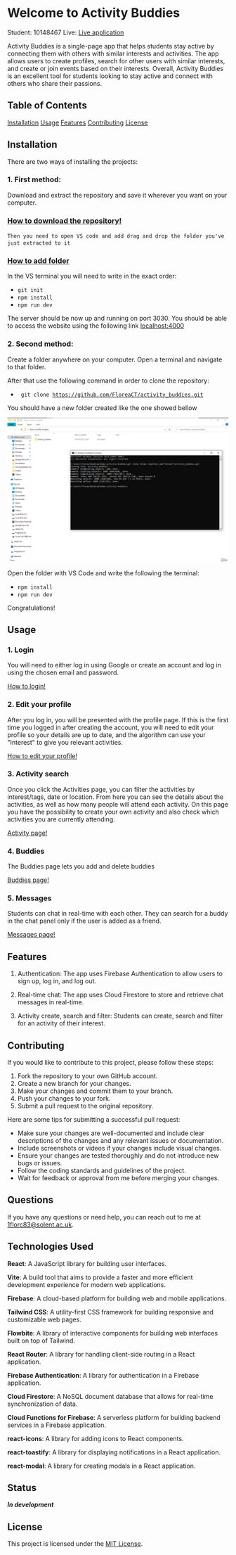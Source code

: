 # Welcome to Activity Buddies

Student: 10148467
Live: [Live application](https://activity-buddies.web.app "Activity Buddies")

Activity Buddies is a single-page app that helps students stay active by connecting them with others with similar interests and activities. The app allows users to create profiles, search for other users with similar interests, and create or join events based on their interests. Overall, Activity Buddies is an excellent tool for students looking to stay active and connect with others who share their passions.

## Table of Contents

[Installation](#installation)
[Usage](#usage)
[Features](#features)
[Contributing](#contributing)
[License](#license)

## Installation

There are two ways of installing the projects:

### 1. First method:

Download and extract the repository and save it wherever you want on your computer.

### [How to download the repository!](public/documentation/download.png "How to download the repository")

<div style="page-break-after: always;"></div>
  
    Then you need to open VS code and add drag and drop the folder you've just extracted to it

### [How to add folder](public/documentation/drag_and_drop.png "How to add folder to VS code!")

In the VS terminal you will need to write in the exact order:

- <code>git init</code>
- <code>npm install</code>
- <code>npm run dev</code>

The server should be now up and running on port 3030. You should be able to access the website using the following link [localhost:4000](http://localhost:4000/)

### 2. Second method:

Create a folder anywhere on your computer. Open a terminal and navigate to that folder.

After that use the following command in order to clone the repository:

- <code> git clone https://github.com/FloreaCT/activity_buddies.git </code>

<div style="page-break-after: always;"></div>

You should have a new folder created like the one showed bellow

![Navigate to the newly created folder](public/documentation/git_clone.PNG "Navigate to the newly created folder")

Open the folder with VS Code and write the following the terminal:

- <code>npm install</code>
- <code>npm run dev</code>

Congratulations!

## Usage

### 1. Login

You will need to either log in using Google or create an account and log in using the chosen email and password.

[How to login!](public/documentation/login.png "How to login")

### 2. Edit your profile

After you log in, you will be presented with the profile page. If this is the first time you logged in after creating the account, you will need to edit your profile so your details are up to date, and the algorithm can use your "Interest" to give you relevant activities.

[How to edit your profile!](public/documentation/edit_profile.png "How to edit your profile")

### 3. Activity search

Once you click the Activities page, you can filter the activities by interest/tags, date or location. From here you can see the details about the activities, as well as how many people will attend each activity. On this page you have the possibility to create your own activity and also check which activities you are currently attending.

[Activity page!](public/documentation/activities.png "Activity page")

### 4. Buddies

The Buddies page lets you add and delete buddies

[Buddies page!](public/documentation/buddies.png "Buddies page")

### 5. Messages

Students can chat in real-time with each other. They can search for a buddy in the chat panel only if the user is added as a friend.

[Messages page!](public/documentation/chat.png "Messages page")

## Features

1. Authentication: The app uses Firebase Authentication to allow users to sign up, log in, and log out.

2. Real-time chat: The app uses Cloud Firestore to store and retrieve chat messages in real-time.

3. Activity create, search and filter: Students can create, search and filter for an activity of their interest.

## Contributing

If you would like to contribute to this project, please follow these steps:

1. Fork the repository to your own GitHub account.
2. Create a new branch for your changes.
3. Make your changes and commit them to your branch.
4. Push your changes to your fork.
5. Submit a pull request to the original repository.

Here are some tips for submitting a successful pull request:

- Make sure your changes are well-documented and include clear descriptions of the changes and any relevant issues or documentation.
- Include screenshots or videos if your changes include visual changes.
- Ensure your changes are tested thoroughly and do not introduce new bugs or issues.
- Follow the coding standards and guidelines of the project.
- Wait for feedback or approval from me before merging your changes.

## Questions

If you have any questions or need help, you can reach out to me at [1florc83@solent.ac.uk](mailto:1florc83@solent.ac.uk).

## Technologies Used

**React**: A JavaScript library for building user interfaces.

**Vite**: A build tool that aims to provide a faster and more efficient development experience for modern web applications.

**Firebase**: A cloud-based platform for building web and mobile applications.

**Tailwind CSS**: A utility-first CSS framework for building responsive and customizable web pages.

**Flowbite**: A library of interactive components for building web interfaces built on top of Tailwind.

**React Router**: A library for handling client-side routing in a React application.

**Firebase Authentication**: A library for authentication in a Firebase application.

**Cloud Firestore**: A NoSQL document database that allows for real-time synchronization of data.

**Cloud Functions for Firebase**: A serverless platform for building backend services in a Firebase application.

**react-icons**: A library for adding icons to React components.

**react-toastify**: A library for displaying notifications in a React application.

**react-modal**: A library for creating modals in a React application.

## Status

**_In development_**

## License

This project is licensed under the [MIT License](https://opensource.org/licenses/MIT).
